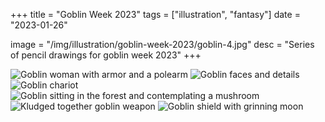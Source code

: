 +++
title = "Goblin Week 2023"
tags = ["illustration", "fantasy"]
date = "2023-01-26"

image = "/img/illustration/goblin-week-2023/goblin-4.jpg"
desc = "Series of pencil drawings for goblin week 2023"
+++

![Goblin woman with armor and a polearm](/img/illustration/goblin-week-2023/goblin-1.jpg "Goblin woman with armor and a polearm")
![Goblin faces and details](/img/illustration/goblin-week-2023/goblin-2.jpg "Goblin faces and details")
![Goblin chariot](/img/illustration/goblin-week-2023/goblin-3.jpg "Goblin chariot")
![Goblin sitting in the forest and contemplating a mushroom](/img/illustration/goblin-week-2023/goblin-4.jpg "Goblin sitting in the forest and contemplating a mushroom")
![Kludged together goblin weapon](/img/illustration/goblin-week-2023/goblin-5.jpg "Kludged together goblin weapon")
![Goblin shield with grinning moon](/img/illustration/goblin-week-2023/goblin-6.jpg "Goblin shield with grinning moon")

